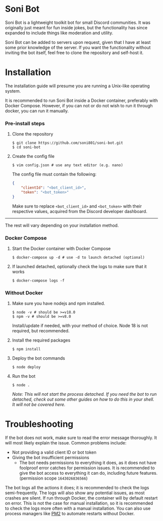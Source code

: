 # Soni Bot

Soni Bot is a lightweight toolkit bot for small Discord communities. It was originally just meant for fun inside jokes,
but the functionality has since expanded to include things like moderation and utility.

Soni Bot can be added to servers upon request, given that I have at least some prior knowledge of the server. If you
want the functionality without inviting the bot itself, feel free to clone the repository and self-host it.

# Installation

The installation guide will presume you are running a Unix-like operating system.

It is recommended to run Soni Bot inside a Docker container, preferably with Docker Compose. However, if you can not or
do not wish to run it through docker, you can run it manually.

### Pre-install steps

1. Clone the repository
   ```shell
   $ git clone https://github.com/soni801/soni-bot.git
   $ cd soni-bot
   ```

2. Create the config file
   ```shell
   $ vim config.json # use any text editor (e.g. nano)
   ```

   The config file must contain the following:

   ```json
   {
       "clientId": "<bot_client_id>",
       "token": "<bot_token>"
   }
   ```

   Make sure to replace `<bot_client_id>` and `<bot_token>` with their respective values, acquired from the Discord
   developer dashboard.

---

The rest will vary depending on your installation method.

### Docker Compose

1. Start the Docker container with Docker Compose
   ```shell
   $ docker-compose up -d # use -d to launch detached (optional)
   ```

2. If launched detached, optionally check the logs to make sure that it works
   ```shell
   $ docker-compose logs -f
   ```

### Without Docker

1. Make sure you have nodejs and npm installed.
   ```shell
   $ node -v # should be >=v18.0
   $ npm -v # should be >=v8.0
   ```

   Install/update if needed, with your method of choice. Node 18 is not required, but recommended.

2. Install the required packages
   ```shell
   $ npm install
   ```

3. Deploy the bot commands
   ```shell
   $ node deploy
   ```

4. Run the bot
   ```shell
   $ node .
   ```

   _Note: This will not start the process detached. If you need the bot to run detached, check out some other guides on
   how to do this in your shell. It will not be covered here._

# Troubleshooting

If the bot does not work, make sure to read the error message thoroughly. It will most likely explain the issue. Common
problems include:

- Not providing a valid client ID or bot token
- Giving the bot insufficient permissions
  - The bot needs permissions to everything it does, as it does not have foolproof error catches for permission issues.
  It is recommended to give the bot access to everything it can do, including future features. (permission scope
  `1643026836566`)

The bot logs all the actions it does; it is recommended to check the logs semi-frequently. The logs will also show any
potential issues, as most crashes are silent. If run through Docker, the container will by default restart on error.
This is not the case for manual installation, so it is recommended to check the logs more often with a manual
installation. You can also use process managers like [PM2](https://pm2.keymetrics.io/) to automate restarts without
Docker.
